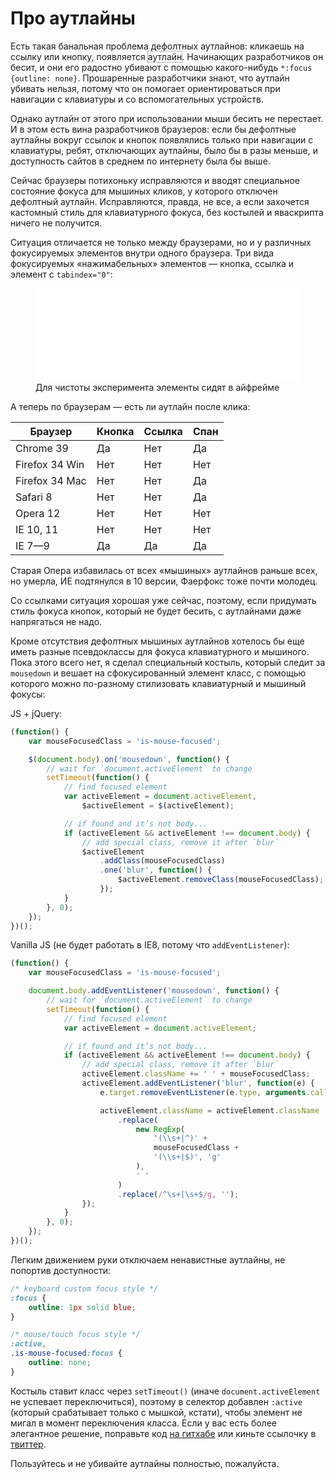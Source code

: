 <style>
.outline-demo {
    outline: 1px dotted #666;
}
</style>

# Про аутлайны

Есть такая банальная проблема дефолтных аутлайнов: кликаешь на ссылку или кнопку, появляется <span class="outline-demo js-outline-demo">аутлайн</span>. Начинающих разработчиков он бесит, и они его радостно убивают с помощью какого-нибудь `*:focus {outline: none}`. Прошаренные разработчики знают, что аутлайн убивать нельзя, потому что он помогает ориентироваться при навигации с клавиатуры и со вспомогательных устройств.

<script>
    const focusedElement = document.querySelector(':focus');
    const testElement = document.createElement('span');
    testElement.setAttribute('tabindex', '0');
    Object.assign(testElement.style, {
        position: 'absolute',
        left: 0,
        top: document.body.scrollTop + 'px',
        opacity: 0
    });
    document.body.appendChild(testElement);
    testElement.focus();
    const computedStyle = getComputedStyle(testElement);
    const outlineStyle = computedStyle.outline;
    const demoElement = document.querySelector('.js-outline-demo');

    if (
        outlineStyle &&
        computedStyle.outlineStyle !== 'none'
    ) {
        demoElement.style.outline = outlineStyle;
    }

    testElement.blur();
    testElement.remove();
    if (focusedElement) {
        focusedElement.focus();
    }
</script>

Однако аутлайн от этого при использовании мыши бесить не перестает. И в этом есть вина разработчиков браузеров: если бы дефолтные аутлайны вокруг ссылок и кнопок появлялись только при навигации с клавиатуры, ребят, отключающих аутлайны, было бы в разы меньше, и доступность сайтов в среднем по интернету была бы выше.

Сейчас браузеры потихоньку исправляются и вводят специальное состояние фокуса для мышиных кликов, у которого отключен дефолтный аутлайн. Исправляются, правда, не все, а если захочется кастомный стиль для клавиатурного фокуса, без костылей и яваскрипта ничего не получится.

Ситуация отличается не только между браузерами, но и у различных фокусируемых элементов внутри одного браузера. Три вида фокусируемых «нажимабельных» элементов — кнопка, ссылка и элемент с `tabindex="0"`:

<figure>
    <iframe class="demo-frame js-demo-frame" width="100%" src="/demos/outline-demo.html" frameborder="0"></iframe>
    <figcaption>
        Для чистоты эксперимента элементы сидят в айфрейме
    </figcaption>
</figure>

А теперь по браузерам — есть ли аутлайн после клика:

<table>
    <thead>
        <tr>
            <th>Браузер</th>
            <th>Кнопка</th>
            <th>Ссылка</th>
            <th>Спан</th>
        </tr>
    </thead>
    <tbody>
        <tr>
            <td>Chrome 39</td>
            <td class="is-false">Да</td>
            <td class="is-true">Нет</td>
            <td class="is-false">Да</td>
        </tr>
        <tr>
            <td>Firefox 34 Win </td>
            <td class="is-true">Нет</td>
            <td class="is-true">Нет</td>
            <td class="is-true">Нет</td>
        </tr>
        <tr>
            <td>Firefox 34 Mac </td>
            <td class="is-true">Нет</td>
            <td class="is-true">Нет</td>
            <td class="is-false">Да</td>
        </tr>
        <tr>
            <td>Safari 8</td>
            <td class="is-true">Нет</td>
            <td class="is-true">Нет</td>
            <td class="is-false">Да</td>
        </tr>
        <tr>
            <td>Opera 12</td>
            <td class="is-true">Нет</td>
            <td class="is-true">Нет</td>
            <td class="is-true">Нет</td>
        </tr>
        <tr>
            <td>IE 10, 11</td>
            <td class="is-true">Нет</td>
            <td class="is-true">Нет</td>
            <td class="is-true">Нет</td>
        </tr>
        <tr>
            <td>IE 7—9</td>
            <td class="is-false">Да</td>
            <td class="is-false">Да</td>
            <td class="is-false">Да</td>
        </tr>
    </tbody>
</table>

Старая Опера избавилась от всех «мышиных» аутлайнов раньше всех, но умерла, ИЕ подтянулся в 10 версии, Фаерфокс тоже почти молодец.

Со ссылками ситуация хорошая уже сейчас, поэтому, если придумать стиль фокуса кнопок, который не будет бесить, с аутлайнами даже напрягаться не надо.

Кроме отсутствия дефолтных мышиных аутлайнов хотелось бы еще иметь разные псевдоклассы для фокуса клавиатурного и мышиного. Пока этого всего нет, я сделал специальный костыль, который следит за `mousedown` и вешает на сфокусированный элемент класс, с помощью которого можно по-разному стилизовать клавиатурный и мышиный фокусы:

JS + jQuery:

```js
(function() {
    var mouseFocusedClass = 'is-mouse-focused';

    $(document.body).on('mousedown', function() {
        // wait for `document.activeElement` to change
        setTimeout(function() {
            // find focused element
            var activeElement = document.activeElement,
                $activeElement = $(activeElement);

            // if found and it’s not body...
            if (activeElement && activeElement !== document.body) {
                // add special class, remove it after `blur`
                $activeElement
                    .addClass(mouseFocusedClass)
                    .one('blur', function() {
                        $activeElement.removeClass(mouseFocusedClass);
                    });
            }
        }, 0);
    });
})();
```

Vanilla JS (не будет работать в IE8, потому что `addEventListener`):

```js
(function() {
    var mouseFocusedClass = 'is-mouse-focused';

    document.body.addEventListener('mousedown', function() {
        // wait for `document.activeElement` to change
        setTimeout(function() {
            // find focused element
            var activeElement = document.activeElement;

            // if found and it’s not body...
            if (activeElement && activeElement !== document.body) {
                // add special class, remove it after `blur`
                activeElement.className += ' ' + mouseFocusedClass;
                activeElement.addEventListener('blur', function(e) {
                    e.target.removeEventListener(e.type, arguments.callee);

                    activeElement.className = activeElement.className
                        .replace(
                            new RegExp(
                                '(\\s+|^)' +
                                mouseFocusedClass +
                                '(\\s+|$)', 'g'
                            ),
                            ' '
                        )
                        .replace(/^\s+|\s+$/g, '');
                });
            }
        }, 0);
    });
})();
```

Легким движением руки отключаем ненавистные аутлайны, не попортив доступности:

```css
/* keyboard custom focus style */
:focus {
    outline: 1px solid blue;
}

/* mouse/touch focus style */
:active,
.is-mouse-focused:focus {
    outline: none;
}
```

Костыль ставит класс через `setTimeout()` (иначе `document.activeElement` не успевает переключиться), поэтому в селектор добавлен `:active` (который срабатывает только с мышкой, кстати), чтобы элемент не мигал в момент переключения класса. Если у вас есть более элегантное решение, поправьте код [на гитхабе](https://github.com/wilddeer/focus-fix) или киньте ссылочку в [твиттер](https://twitter.com/wildir).

Пользуйтесь и не убивайте аутлайны полностью, пожалуйста.
